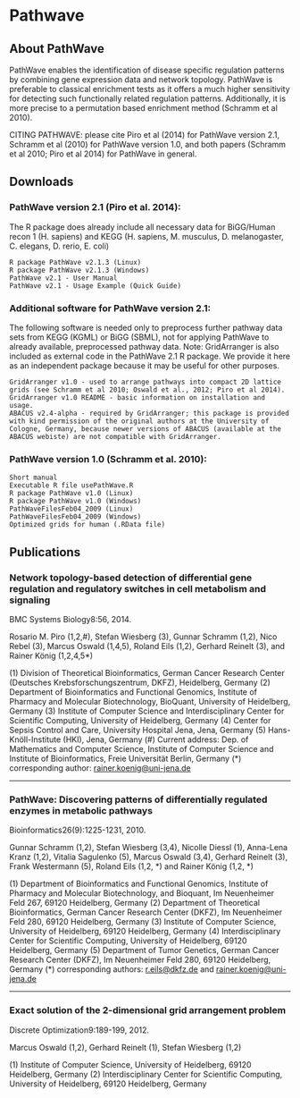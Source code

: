 # Pathwave

## About PathWave

PathWave enables the identification of disease specific regulation patterns by combining gene expression data and network topology. PathWave is preferable to classical enrichment tests as it offers a much higher sensitivity for detecting such functionally related regulation patterns. Additionally, it is more precise to a permutation based enrichment method (Schramm et al 2010).

CITING PATHWAVE: please cite Piro et al (2014) for PathWave version 2.1, Schramm et al (2010) for PathWave version 1.0, and both papers (Schramm et al 2010; Piro et al 2014) for PathWave in general.

## Downloads

### PathWave version 2.1 (Piro et al. 2014):

The R package does already include all necessary data for BiGG/Human recon 1 (H. sapiens) and KEGG (H. sapiens, M. musculus, D. melanogaster, C. elegans, D. rerio, E. coli)

    R package PathWave v2.1.3 (Linux)
    R package PathWave v2.1.3 (Windows)
    PathWave v2.1 - User Manual
    PathWave v2.1 - Usage Example (Quick Guide)

### Additional software for PathWave version 2.1:

The following software is needed only to preprocess further pathway data sets from KEGG (KGML) or BiGG (SBML), not for applying PathWave to already available, preprocessed pathway data. Note: GridArranger is also included as external code in the PathWave 2.1 R package. We provide it here as an independent package because it may be useful for other purposes.

    GridArranger v1.0 - used to arrange pathways into compact 2D lattice grids (see Schramm et al 2010; Oswald et al., 2012; Piro et al 2014).
    GridArranger v1.0 README - basic information on installation and usage.
    ABACUS v2.4-alpha - required by GridArranger; this package is provided with kind permission of the original authors at the University of Cologne, Germany, because newer versions of ABACUS (available at the ABACUS webiste) are not compatible with GridArranger.

### PathWave version 1.0 (Schramm et al. 2010):

    Short manual
    Executable R file usePathWave.R
    R package PathWave v1.0 (Linux)
    R package PathWave v1.0 (Windows)
    PathWaveFilesFeb04_2009 (Linux)
    PathWaveFilesFeb04_2009 (Windows)
    Optimized grids for human (.RData file)

## Publications

### Network topology-based detection of differential gene regulation and regulatory switches in cell metabolism and signaling

BMC Systems Biology8:56, 2014.

Rosario M. Piro (1,2,#), Stefan Wiesberg (3), Gunnar Schramm (1,2), Nico Rebel (3), Marcus Oswald (1,4,5), Roland Eils (1,2), Gerhard Reinelt (3), and Rainer König (1,2,4,5*)

(1) Division of Theoretical Bioinformatics, German Cancer Research Center (Deutsches Krebsforschungszentrum, DKFZ), Heidelberg, Germany
(2) Department of Bioinformatics and Functional Genomics, Institute of Pharmacy and Molecular Biotechnology, BioQuant, University of Heidelberg, Germany
(3) Institute of Computer Science and Interdisciplinary Center for Scientific Computing, University of Heidelberg, Germany
(4) Center for Sepsis Control and Care, University Hospital Jena, Jena, Germany
(5) Hans-Knöll-Institute (HKI), Jena, Germany
(#) Current address: Dep. of Mathematics and Computer Science, Institute of Computer Science and Institute of Bioinformatics, Freie Universität Berlin, Germany
(*) corresponding author: rainer.koenig@uni-jena.de

-----

### PathWave: Discovering patterns of differentially regulated enzymes in metabolic pathways

Bioinformatics26(9):1225-1231, 2010.

Gunnar Schramm (1,2), Stefan Wiesberg (3,4), Nicolle Diessl (1), Anna-Lena Kranz (1,2), Vitalia Sagulenko (5), Marcus Oswald (3,4), Gerhard Reinelt (3), Frank Westermann (5), Roland Eils (1,2, *) and Rainer König (1,2, *)

(1) Department of Bioinformatics and Functional Genomics, Institute of Pharmacy and Molecular Biotechnology, and Bioquant, Im Neuenheimer Feld 267, 69120 Heidelberg, Germany
(2) Department of Theoretical Bioinformatics, German Cancer Research Center (DKFZ), Im Neuenheimer Feld 280, 69120 Heidelberg, Germany
(3) Institute of Computer Science, University of Heidelberg, 69120 Heidelberg, Germany
(4) Interdisciplinary Center for Scientific Computing, University of Heidelberg, 69120 Heidelberg, Germany
(5) Department of Tumor Genetics, German Cancer Research Center (DKFZ), Im Neuenheimer Feld 280, 69120 Heidelberg, Germany
(*) corresponding authors: r.eils@dkfz.de and rainer.koenig@uni-jena.de

-----

### Exact solution of the 2-dimensional grid arrangement problem

Discrete Optimization9:189-199, 2012.

Marcus Oswald (1,2), Gerhard Reinelt (1), Stefan Wiesberg (1,2)

(1) Institute of Computer Science, University of Heidelberg, 69120 Heidelberg, Germany
(2) Interdisciplinary Center for Scientific Computing, University of Heidelberg, 69120 Heidelberg, Germany
